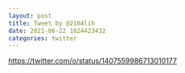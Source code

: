 ```yaml
--- 
layout: post 
title: Tweet by @210Alih 
date: 2021-06-22 1624423432 
categories: twitter 
--- 
```

https://twitter.com/o/status/1407559986713010177